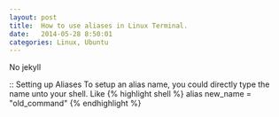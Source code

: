 ```yaml
---
layout: post
title:  How to use aliases in Linux Terminal.
date:   2014-05-28 8:50:01
categories: Linux, Ubuntu
---
```


No jekyll
</p>

:: Setting up Aliases
To setup an alias name, you could directly type the name unto your shell. Like
{% highlight shell %}
alias new_name = "old_command"
{% endhighlight %}
